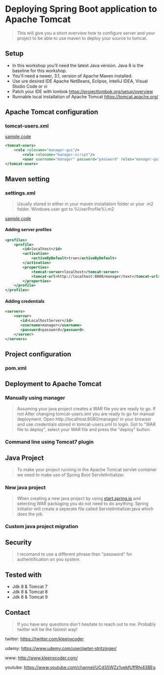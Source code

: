 # Deploying Spring Boot application to Apache Tomcat
> This will give you a short overview how to configure server and your project to be able to use maven to deploy your source to tomcat.

## Setup
- In this workshop you'll need the latest Java version. Java 8 is the baseline for this workshop.
- You'll need a newer, 3.1, version of Apache Maven installed.
- Use ure desired IDE Apache NetBeans, Eclipse, IntelliJ IDEA, Visual Studio Code or vi
- Patch your IDE with lombok https://projectlombok.org/setup/overview
- Runnable local installation of Apache Tomcat https://tomcat.apache.org/

## Apache Tomcat configuration

### tomcat-users.xml

[sample code](config/apache-tomcat/tomcat-users.xml)

```xml
<tomcat-users>
    <role rolename="manager-gui"/>  
        <role rolename="manager-script"/>   
        <user username="manager" password="password" roles="manager-gui,manager-script" />  
</tomcat-users>
```

## Maven setting

### settings.xml
> Usually stored in either in your maven installation folder or your .m2 folder. Windows user got to %UserProfile%\\.m2

[sample code](config/apache-maven/settings.xml)

#### Adding server profiles

```xml
<profiles>
	<profile>
		<id>localhost</id>
		<activation>
			<activeByDefault>true</activeByDefault>
		</activation>
		<properties>
			<tomcat-server>localhost</tomcat-server>
			<tomcat-url>http://localhost:8080/manager/text</tomcat-url>
		</properties>
	</profile>
</profiles>
```

#### Adding credentials

```xml
<servers>  
    <server>
       <id>LocalhostServer</id>
       <username>manager</username>
       <password>password</password>
    </server>
</servers>
```

## Project configuration

### pom.xml

## Deployment to Apache Tomcat

### Manually using manager
> Assuming your java project creates a WAR file you are ready to go. If not  After changing tomcat-users.xml you are ready to go for manual deployment. Open http://localhost:8080/manager/ in your browser and use credentials stored in tomcat-users.xml to login. Got to "WAR file to deploy", select your WAR file and press the "deploy" button.

### Command line using Tomcat7 plugin

## Java Project
> To make your project running in the Apache Tomcat servlet container we need to make use of Spring Boot ServletInitializer.

### New java project
> When creating a new java project by using [start.spring.io](https://start.spring.io/) and selecting WAR packaging you do not need to do anything. Spring initializr will create a seperate file called ServletInitializer.java which does the job.

### Custom java project migration

## Security
> I recomand to use a different phrase than "password" for authentification on you system.

## Tested with
- Jdk 8 & Tomcat 7
- Jdk 8 & Tomcat 8
- Jdk 8 & Tomcat 9

## Contact
> If you have any questions don't hesitate to reach out to me. Probably twitter will be the fastest way!

twitter: https://twitter.com/kleenxcoder

udemy: https://www.udemy.com/user/peter-stritzinger/

www: http://www.kleenxcoder.com/

youtube: https://www.youtube.com/channel/UCd3SWZz1vebfUffRhi43BEg
